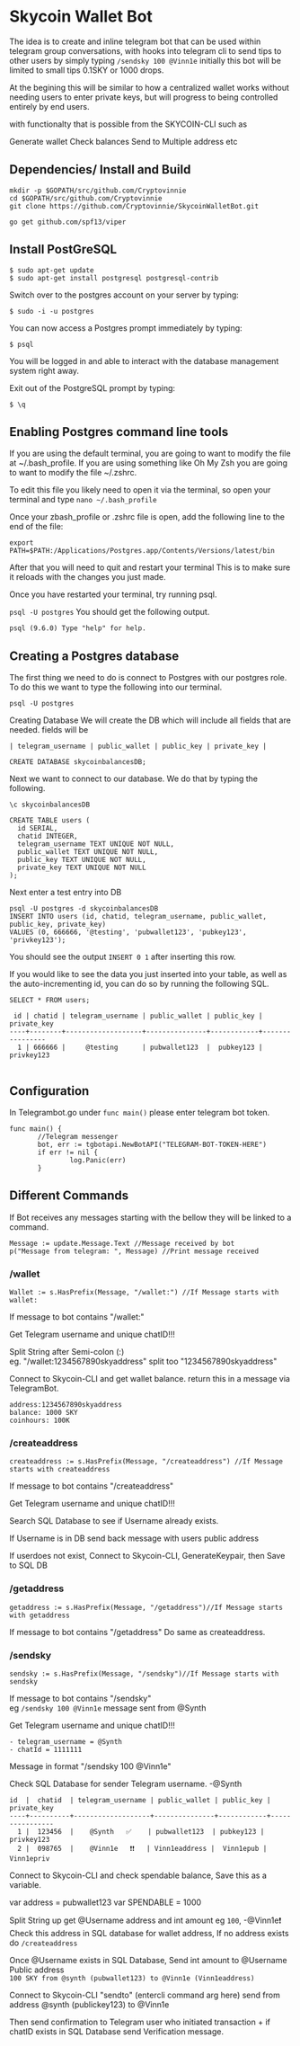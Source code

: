 # Skycoin Wallet Bot

The idea is to create and inline telegram bot that can be used within telegram group conversations, with hooks into telegram cli to send tips to other users by simply typing `/sendsky 100 @Vinn1e` initially this bot will be limited to small tips 0.1SKY or 1000 drops. 

At the begining this will be similar to how a centralized wallet works without needing users to enter private keys, but will progress to being controlled entirely by end users. 

with functionalty that is possible from the SKYCOIN-CLI such as 

Generate wallet
Check balances 
Send to Multiple address
etc

## Dependencies/ Install and Build ## 
```
mkdir -p $GOPATH/src/github.com/Cryptovinnie
cd $GOPATH/src/github.com/Cryptovinnie
git clone https://github.com/Cryptovinnie/SkycoinWalletBot.git
```
```
go get github.com/spf13/viper
```

## Install PostGreSQL ##

```
$ sudo apt-get update
$ sudo apt-get install postgresql postgresql-contrib
```

Switch over to the postgres account on your server by typing:

`$ sudo -i -u postgres`

You can now access a Postgres prompt immediately by typing:

`$ psql`

You will be logged in and able to interact with the database management system right away.

Exit out of the PostgreSQL prompt by typing:

`$ \q`

## Enabling Postgres command line tools ##
If you are using the default terminal, you are going to want to modify the file at ~/.bash_profile. If you are using something like Oh My Zsh you are going to want to modify the file ~/.zshrc.

To edit this file you likely need to open it via the terminal, so open your terminal and type `nano ~/.bash_profile` 

Once your zbash_profile or .zshrc file is open, add the following line to the end of the file:

`export PATH=$PATH:/Applications/Postgres.app/Contents/Versions/latest/bin`

After that you will need to quit and restart your terminal This is to make sure it reloads with the changes you just made.

Once you have restarted your terminal, try running psql.

`psql -U postgres`
You should get the following output.

`psql (9.6.0)
Type "help" for help.`

## Creating a Postgres database ##
The first thing we need to do is connect to Postgres with our postgres role. To do this we want to type the following into our terminal.

`psql -U postgres`

Creating Database 
We will create the DB which will include all fields that are needed. fields will be 

`| telegram_username | public_wallet | public_key | private_key |`

`CREATE DATABASE skycoinbalancesDB;`

Next we want to connect to our database. We do that by typing the following.

`\c skycoinbalancesDB`

```
CREATE TABLE users (
  id SERIAL,
  chatid INTEGER,  
  telegram_username TEXT UNIQUE NOT NULL,
  public_wallet TEXT UNIQUE NOT NULL,
  public_key TEXT UNIQUE NOT NULL,
  private_key TEXT UNIQUE NOT NULL 
);
```

Next enter a test entry into DB 
```
psql -U postgres -d skycoinbalancesDB
INSERT INTO users (id, chatid, telegram_username, public_wallet, public_key, private_key)  
VALUES (0, 666666, '@testing', 'pubwallet123', 'pubkey123', 'privkey123');
```  

You should see the output `INSERT 0 1` after inserting this row.

If you would like to see the data you just inserted into your table, as well as the auto-incrementing id, you can do so by running the following SQL.  

```
SELECT * FROM users;
```


```
 id | chatid | telegram_username | public_wallet | public_key |    private_key   
----+--------+-------------------+---------------+------------+----------------  
  1 | 666666 |     @testing      | pubwallet123  |  pubkey123 |    privkey123  
  
 ```  
 
 ## Configuration ## 
 
 In Telegrambot.go under `func main()` please enter telegram bot token.

 ```golang
 func main() {
        //Telegram messenger
        bot, err := tgbotapi.NewBotAPI("TELEGRAM-BOT-TOKEN-HERE")
        if err != nil {
                log.Panic(err)
        }
 ```
 
 ## Different Commands ## 
 If Bot receives any messages starting with the bellow they will be linked to a command. 
 
 ```golang
 Message := update.Message.Text //Message received by bot
 p("Message from telegram: ", Message) //Print message received
```
### /wallet ###

`Wallet := s.HasPrefix(Message, "/wallet:") //If Message starts with wallet:`  

If message to bot contains "/wallet:"  

Get Telegram username and unique chatID!!! 

Split String after Semi-colon (:)  
eg. "/wallet:1234567890skyaddress" 
split too "1234567890skyaddress" 

Connect to Skycoin-CLI and get wallet balance. return this in a message via TelegramBot.

```
address:1234567890skyaddress
balance: 1000 SKY 
coinhours: 100K
```




### /createaddress ###
`createaddress := s.HasPrefix(Message, "/createaddress") //If Message starts with createaddress`  

If message to bot contains "/createaddress"
  
Get Telegram username and unique chatID!!!  
 
Search SQL Database to see if Username already exists. 
  
If Username is in DB send back message with users public address 

If userdoes not exist, Connect to Skycoin-CLI, GenerateKeypair, then Save to SQL DB 


### /getaddress ###
`getaddress := s.HasPrefix(Message, "/getaddress")//If Message starts with getaddress`  

If message to bot contains "/getaddress"
Do same as createaddress. 

### /sendsky ### 
`sendsky := s.HasPrefix(Message, "/sendsky")//If Message starts with sendsky`  

If message to bot contains "/sendsky"  
eg `/sendsky 100 @Vinn1e` message sent from @Synth

Get Telegram username and unique chatID!!!  

```
- telegram_username = @Synth
- chatId = 1111111
```

Message in format "/sendsky 100 @Vinn1e"  

Check SQL Database for sender Telegram username. -@Synth

```
id  |  chatid  | telegram_username | public_wallet | public_key |    private_key   
----+----------+-------------------+---------------+------------+----------------  
  1 |  123456  |    @Synth   ✅    | pubwallet123  | pubkey123 |    privkey123  
  2 |  098765  |    @Vinn1e   ❗❗   | Vinn1eaddress |  Vinn1epub |    Vinn1epriv
 ```  
 
Connect to Skycoin-CLI and check spendable balance, Save this as a variable.

var address = pubwallet123
var SPENDABLE = 1000

Split String up get @Username address and int amount eg `100`, -@Vinn1e❗
Check this address in SQL database for wallet address, If no address exists do `/createaddress` 


Once @Username exists in SQL Database, Send int amount to @Username Public address  
`100 SKY from @synth (pubwallet123) to @Vinn1e (Vinn1eaddress)`

Connect to Skycoin-CLI "sendto" (entercli command arg here) send from address @synth (publickey123) to @Vinn1e

Then send confirmation to Telegram user who initiated transaction + if chatID exists in SQL Database send Verification message. 













